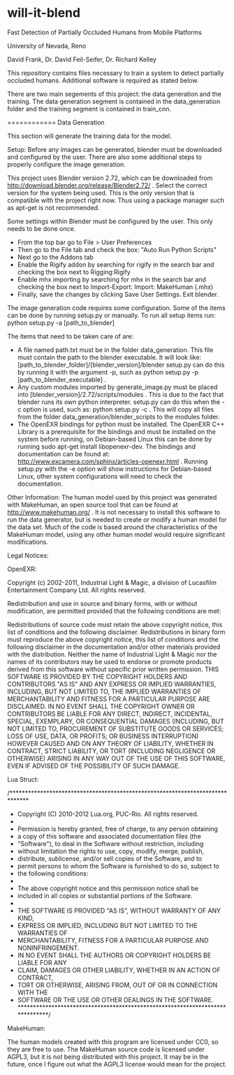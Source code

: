 will-it-blend
=============

Fast Detection of Partially Occluded Humans from Mobile Platforms

University of Nevada, Reno

David Frank, Dr. David Feil-Seifer, Dr. Richard Kelley

This repository contains files necessary to train a system to detect partially occluded humans. Additional software is required as stated below.

There are two main segements of this project: the data generation and the training. The data generation segment is contained in the data_generation folder and the training segment is contained in train_cnn.

============
Data Generation

This section will generate the training data for the model.

Setup:
Before any images can be generated, blender must be downloaded and configured by the user. There are also some additional steps to properly configure the image generation.

This project uses Blender version 2.72, which can be downloaded from http://download.blender.org/release/Blender2.72/ . Select the correct version for the system being used. This is the only version that is compatible with the project right now. Thus using a package manager such as apt-get is not recommended.

Some settings within Blender must be configured by the user. This only needs to be done once.
* From the top bar go to File > User Preferences
* Then go to the File tab and check the box: "Auto Run Python Scripts"
* Next go to the Addons tab
* Enable the Rigify addon by searching for rigify in the search bar and checking the box next to Rigging:Rigify
* Enable mhx importing by searching for mhx in the search bar and checking the box next to Import-Export: Import: MakeHuman (.mhx)
* Finally, save the changes by clicking Save User Settings. Exit blender.

The image generation code requires some configuration. Some of the items can be done by running setup.py or manually.
To run all setup items run: python setup.py -a [path_to_blender]

The items that need to be taken care of are:
* A file named path.txt must be in the folder data_generation. This file must contain the path to the blender executable. It will look like: [path_to_blender_folder]/[blender_version]/blender
setup.py can do this by running it with the argument -p, such as python setup.py -p [path_to_blender_executable] .
* Any custom modules imported by generate_image.py must be placed into [blender_version]/2.72/scripts/modules . This is due to the fact that blender runs its own python interpreter.
setup.py can do this when the -c option is used, such as: python setup.py -c . This will copy all files from the folder data_generation/blender_scripts to the modules folder.
* The OpenEXR bindings for python must be installed. The OpenEXR C++ Library is a prerequisite for the bindings and must be installed on the system before running, on Debian-based Linux this can be done by running sudo apt-get install libopenexr-dev. The bindings and documentation can be found at: http://www.excamera.com/sphinx/articles-openexr.html . Running setup.py with the -e option will show instructions for Debian-based Linux, other system configurations will need to check the documentation.


Other Information:
The human model used by this project was generated with MakeHuman, an open source tool that can be found at http://www.makehuman.org/ . It is not necessary to install this software to run the data generator, but is needed to create or modify a human model for the data set. Much of the code is based around the characteristics of the MakeHuman model, using any other human model would require significant modifications.

Legal Notices:

OpenEXR:

Copyright (c) 2002-2011, Industrial Light & Magic, a division of Lucasfilm Entertainment Company Ltd. All rights reserved. 

Redistribution and use in source and binary forms, with or without modification, are permitted provided that the following conditions are met:


Redistributions of source code must retain the above copyright notice, this list of conditions and the following disclaimer.
Redistributions in binary form must reproduce the above copyright notice, this list of conditions and the following disclaimer in the documentation and/or other materials provided with the distribution.
Neither the name of Industrial Light & Magic nor the names of its contributors may be used to endorse or promote products derived from this software without specific prior written permission.
THIS SOFTWARE IS PROVIDED BY THE COPYRIGHT HOLDERS AND CONTRIBUTORS "AS IS" AND ANY EXPRESS OR IMPLIED WARRANTIES, INCLUDING, BUT NOT LIMITED TO, THE IMPLIED WARRANTIES OF MERCHANTABILITY AND FITNESS FOR A PARTICULAR PURPOSE ARE DISCLAIMED. IN NO EVENT SHALL THE COPYRIGHT OWNER OR CONTRIBUTORS BE LIABLE FOR ANY DIRECT, INDIRECT, INCIDENTAL, SPECIAL, EXEMPLARY, OR CONSEQUENTIAL DAMAGES (INCLUDING, BUT NOT LIMITED TO, PROCUREMENT OF SUBSTITUTE GOODS OR SERVICES; LOSS OF USE, DATA, OR PROFITS; OR BUSINESS INTERRUPTION) HOWEVER CAUSED AND ON ANY THEORY OF LIABILITY, WHETHER IN CONTRACT, STRICT LIABILITY, OR TORT (INCLUDING NEGLIGENCE OR OTHERWISE) ARISING IN ANY WAY OUT OF THE USE OF THIS SOFTWARE, EVEN IF ADVISED OF THE POSSIBILITY OF SUCH DAMAGE.

Lua Struct:

/******************************************************************************
* Copyright (C) 2010-2012 Lua.org, PUC-Rio.  All rights reserved.
*
* Permission is hereby granted, free of charge, to any person obtaining
* a copy of this software and associated documentation files (the
* "Software"), to deal in the Software without restriction, including
* without limitation the rights to use, copy, modify, merge, publish,
* distribute, sublicense, and/or sell copies of the Software, and to
* permit persons to whom the Software is furnished to do so, subject to
* the following conditions:
*
* The above copyright notice and this permission notice shall be
* included in all copies or substantial portions of the Software.
*
* THE SOFTWARE IS PROVIDED "AS IS", WITHOUT WARRANTY OF ANY KIND,
* EXPRESS OR IMPLIED, INCLUDING BUT NOT LIMITED TO THE WARRANTIES OF
* MERCHANTABILITY, FITNESS FOR A PARTICULAR PURPOSE AND NONINFRINGEMENT.
* IN NO EVENT SHALL THE AUTHORS OR COPYRIGHT HOLDERS BE LIABLE FOR ANY
* CLAIM, DAMAGES OR OTHER LIABILITY, WHETHER IN AN ACTION OF CONTRACT,
* TORT OR OTHERWISE, ARISING FROM, OUT OF OR IN CONNECTION WITH THE
* SOFTWARE OR THE USE OR OTHER DEALINGS IN THE SOFTWARE.
******************************************************************************/

MakeHuman:

The human models created with this program are licensed under CC0, so they are free to use. The MakeHuman source code is licensed under AGPL3, but it is not being distributed with this project. It may be in the future, once I figure out what the AGPL3 license would mean for the project.
